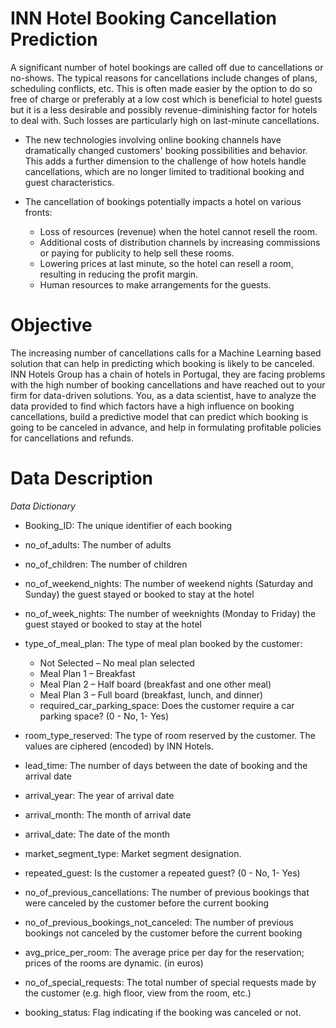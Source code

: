 # INN Hotel Booking Cancellation Prediction
A significant number of hotel bookings are called off due to cancellations or no-shows. The typical reasons for cancellations include changes of plans, scheduling conflicts, etc. This is often made easier by the option to do so free of charge or preferably at a low cost which is beneficial to hotel guests but it is a less desirable and possibly revenue-diminishing factor for hotels to deal with. Such losses are particularly high on last-minute cancellations.

- The new technologies involving online booking channels have dramatically changed customers' booking possibilities and behavior. This adds a further dimension to the challenge of how hotels handle cancellations, which are no longer limited to traditional booking and guest characteristics.

- The cancellation of bookings potentially impacts a hotel on various fronts:

  - Loss of resources (revenue) when the hotel cannot resell the room.
  - Additional costs of distribution channels by increasing commissions or paying for publicity to help sell these rooms.
  - Lowering prices at last minute, so the hotel can resell a room, resulting in reducing the profit margin.
  - Human resources to make arrangements for the guests.

# Objective
The increasing number of cancellations calls for a Machine Learning based solution that can help in predicting which booking is likely to be canceled. INN Hotels Group has a chain of hotels in Portugal, they are facing problems with the high number of booking cancellations and have reached out to your firm for data-driven solutions. You, as a data scientist, have to analyze the data provided to find which factors have a high influence on booking cancellations, build a predictive model that can predict which booking is going to be canceled in advance, and help in formulating profitable policies for cancellations and refunds.

# Data Description
*Data Dictionary* 

* Booking_ID: The unique identifier of each booking

* no_of_adults: The number of adults

* no_of_children: The number of children

* no_of_weekend_nights: The number of weekend nights (Saturday and Sunday) the guest stayed or booked to stay at the hotel

* no_of_week_nights: The number of weeknights (Monday to Friday) the guest stayed or booked to stay at the hotel

* type_of_meal_plan: The type of meal plan booked by the customer:

  * Not Selected – No meal plan selected
  * Meal Plan 1 – Breakfast
  * Meal Plan 2 – Half board (breakfast and one other meal)
  * Meal Plan 3 – Full board (breakfast, lunch, and dinner)
  * required_car_parking_space: Does the customer require a car parking space? (0 - No, 1- Yes)

* room_type_reserved: The type of room reserved by the customer. The values are ciphered (encoded) by INN Hotels.

* lead_time: The number of days between the date of booking and the arrival date

* arrival_year: The year of arrival date

* arrival_month: The month of arrival date

* arrival_date: The date of the month

* market_segment_type: Market segment designation.

* repeated_guest: Is the customer a repeated guest? (0 - No, 1- Yes)

* no_of_previous_cancellations: The number of previous bookings that were canceled by the customer before the current booking

* no_of_previous_bookings_not_canceled: The number of previous bookings not canceled by the customer before the current booking

* avg_price_per_room: The average price per day for the reservation; prices of the rooms are dynamic. (in euros)

* no_of_special_requests: The total number of special requests made by the customer (e.g. high floor, view from the room, etc.)

* booking_status: Flag indicating if the booking was canceled or not.
